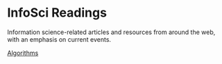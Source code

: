 # InfoSci Readings
Information science-related articles and resources from around the web, with an emphasis on current events.

[Algorithms](algorithms.md)
